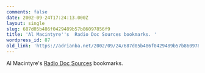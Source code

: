 ```yaml
---
comments: false
date: 2002-09-24T17:24:13.000Z
layout: single
slug: 687d05b486f0429489b57b86097856f9
title: 'Al Macintyre''s  Radio Doc Sources bookmarks. '
wordpress_id: 87
old_link: 'https://adrianba.net/2002/09/24/687d05b486f0429489b57b86097856f9/'
---
```

Al Macintyre's
[
Radio Doc Sources](http://radio.weblogs.com/0107846/stories/2002/08/23/radioDocSources.html) bookmarks.


